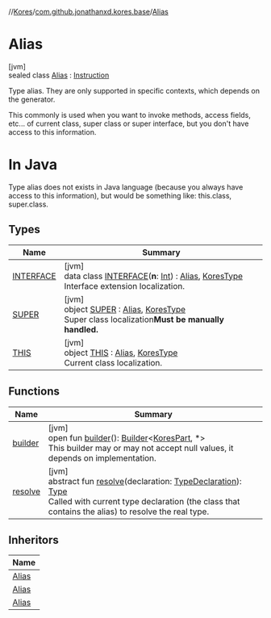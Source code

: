 //[Kores](../../../index.md)/[com.github.jonathanxd.kores.base](../index.md)/[Alias](index.md)

# Alias

[jvm]\
sealed class [Alias](index.md) : [Instruction](../../com.github.jonathanxd.kores/-instruction/index.md)

Type alias. They are only supported in specific contexts, which depends on the generator.

This commonly is used when you want to invoke methods, access fields, etc... of current class, super class or super interface, but you don't have access to this information.

#  In Java

Type alias does not exists in Java language (because you always have access to this information), but would be something like: this.class, super.class.

## Types

| Name | Summary |
|---|---|
| [INTERFACE](-i-n-t-e-r-f-a-c-e/index.md) | [jvm]<br>data class [INTERFACE](-i-n-t-e-r-f-a-c-e/index.md)(**n**: [Int](https://kotlinlang.org/api/latest/jvm/stdlib/kotlin/-int/index.html)) : [Alias](index.md), [KoresType](../../com.github.jonathanxd.kores.type/-kores-type/index.md)<br>Interface extension localization. |
| [SUPER](-s-u-p-e-r/index.md) | [jvm]<br>object [SUPER](-s-u-p-e-r/index.md) : [Alias](index.md), [KoresType](../../com.github.jonathanxd.kores.type/-kores-type/index.md)<br>Super class localization**Must be manually handled.** |
| [THIS](-t-h-i-s/index.md) | [jvm]<br>object [THIS](-t-h-i-s/index.md) : [Alias](index.md), [KoresType](../../com.github.jonathanxd.kores.type/-kores-type/index.md)<br>Current class localization. |

## Functions

| Name | Summary |
|---|---|
| [builder](../../com.github.jonathanxd.kores/-kores-part/builder.md) | [jvm]<br>open fun [builder](../../com.github.jonathanxd.kores/-kores-part/builder.md)(): [Builder](../../com.github.jonathanxd.kores.builder/-builder/index.md)<[KoresPart](../../com.github.jonathanxd.kores/-kores-part/index.md), *><br>This builder may or may not accept null values, it depends on implementation. |
| [resolve](resolve.md) | [jvm]<br>abstract fun [resolve](resolve.md)(declaration: [TypeDeclaration](../-type-declaration/index.md)): [Type](https://docs.oracle.com/javase/8/docs/api/java/lang/reflect/Type.html)<br>Called with current type declaration (the class that contains the alias) to resolve the real type. |

## Inheritors

| Name |
|---|
| [Alias](-t-h-i-s/index.md) |
| [Alias](-s-u-p-e-r/index.md) |
| [Alias](-i-n-t-e-r-f-a-c-e/index.md) |
